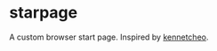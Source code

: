 # starpage

A custom browser start page. Inspired by [kennetcheo](https://github.com/kennethcheo/startpage).